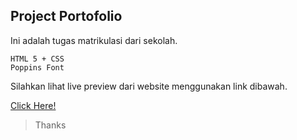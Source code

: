 ## Project Portofolio

Ini adalah tugas matrikulasi dari sekolah.
```
HTML 5 + CSS
Poppins Font
```

Silahkan lihat live preview dari website menggunakan link dibawah.

[Click Here!](https://gilangsan.github.io/matrikulasi-myportofolio-gilangsandi)

> Thanks
